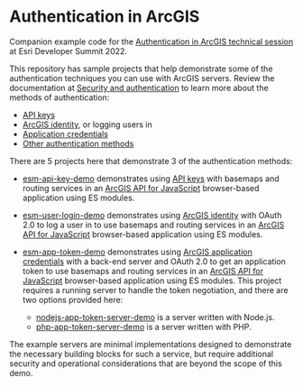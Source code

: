 # Authentication in ArcGIS

Companion example code for the [Authentication in ArcGIS technical session](https://www.esri.com/en-us/about/events/devsummit/agenda/agenda/detail?date=2022-03-09) at Esri Developer Summit 2022.

This repository has sample projects that help demonstrate some of the authentication techniques you can use with ArcGIS servers. Review the documentation at [Security and authentication](https://developers.arcgis.com/documentation/mapping-apis-and-services/security/) to learn more about the methods of authentication:

- [API keys](https://developers.arcgis.com/documentation/mapping-apis-and-services/security/api-keys/)
- [ArcGIS identity](https://developers.arcgis.com/documentation/mapping-apis-and-services/security/arcgis-identity/), or logging users in
- [Application credentials](https://developers.arcgis.com/documentation/mapping-apis-and-services/security/application-credentials/)
- [Other authentication methods](https://developers.arcgis.com/documentation/mapping-apis-and-services/security/arcgis-identity/other-authentication-methods/)

There are 5 projects here that demonstrate 3 of the authentication methods:

- [esm-api-key-demo](./esm-api-key-demo/README.md) demonstrates using [API keys](https://developers.arcgis.com/documentation/mapping-apis-and-services/security/api-keys/) with basemaps and routing services in an [ArcGIS API for JavaScript](https://developers.arcgis.com/javascript/) browser-based application using ES modules.
- [esm-user-login-demo](./esm-user-login-demo/README.md) demonstrates using [ArcGIS identity](https://developers.arcgis.com/documentation/mapping-apis-and-services/security/arcgis-identity/) with OAuth 2.0 to log a user in to use basemaps and routing services in an [ArcGIS API for JavaScript](https://developers.arcgis.com/javascript/) browser-based application using ES modules.
- [esm-app-token-demo](./esm-app-token-demo/README.md) demonstrates using [ArcGIS application credentials](https://developers.arcgis.com/documentation/mapping-apis-and-services/security/application-credentials/) with a back-end server and OAuth 2.0 to get an application token to use basemaps and routing services in an [ArcGIS API for JavaScript](https://developers.arcgis.com/javascript/) browser-based application using ES modules. This project requires a running server to handle the token negotiation, and there are two options provided here:

    - [nodejs-app-token-server-demo](./nodejs-app-token-server-demo/README.md) is a server written with Node.js.
    - [php-app-token-server-demo](./nodejs-app-token-server-demo/README.md) is a server written with PHP.

The example servers are minimal implementations designed to demonstrate the necessary building blocks for such a service, but require additional security and operational considerations that are beyond the scope of this demo.

